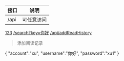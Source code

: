 |接口|说明|
|-|-|
|/api|可任意访问|
[123](232)
[/search?key=你好]()
[/api/addReadHistory]()
> 添加阅读记录


{
	"account":"xu",
	"username":"你好",
	"password":"xu1"
}
